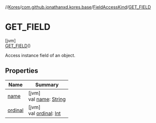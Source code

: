 //[Kores](../../../../index.md)/[com.github.jonathanxd.kores.base](../../index.md)/[FieldAccessKind](../index.md)/[GET_FIELD](index.md)

# GET_FIELD

[jvm]\
[GET_FIELD](index.md)()

Access instance field of an object.

## Properties

| Name | Summary |
|---|---|
| [name](name.md) | [jvm]<br>val [name](name.md): [String](https://kotlinlang.org/api/latest/jvm/stdlib/kotlin/-string/index.html) |
| [ordinal](ordinal.md) | [jvm]<br>val [ordinal](ordinal.md): [Int](https://kotlinlang.org/api/latest/jvm/stdlib/kotlin/-int/index.html) |
